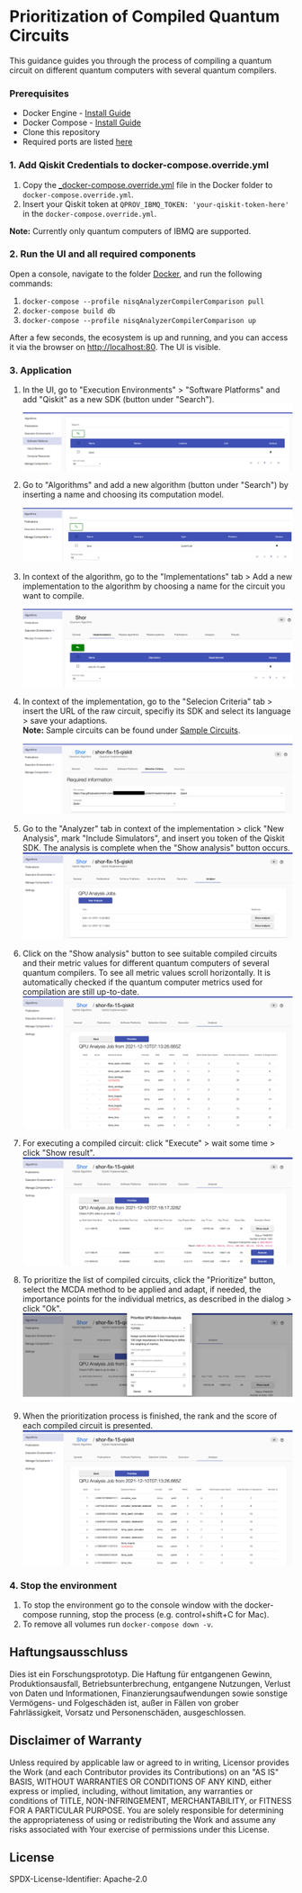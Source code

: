 # Prioritization of Compiled Quantum Circuits

This guidance guides you through the process of compiling a quantum circuit on different quantum computers with several quantum compilers.

### Prerequisites
+ Docker Engine - [Install Guide](https://docs.docker.com/engine/install/)
+ Docker Compose - [Install Guide](https://docs.docker.com/compose/install/)
+ Clone this repository
+ Required ports are listed [here](./Docker/README.md)


### 1. Add Qiskit Credentials to docker-compose.override.yml
1. Copy the [_docker-compose.override.yml](./Docker/_docker-compose.override.yml) file in the Docker folder
to `docker-compose.override.yml`.
2. Insert your Qiskit token at `QPROV_IBMQ_TOKEN: 'your-qiskit-token-here'` in the `docker-compose.override.yml`.

**Note:** Currently only quantum computers of IBMQ are supported.

### 2. Run the UI and all required components
Open a console, navigate to the folder [Docker](./Docker), and run the following commands:

1. `docker-compose --profile nisqAnalyzerCompilerComparison pull`
2. `docker-compose build db`
3. `docker-compose --profile nisqAnalyzerCompilerComparison up`

After a few seconds, the ecosystem is up and running, and you can access it via the browser on <http://localhost:80>.
The UI is visible.

### 3. Application

1. In the UI, go to "Execution Environments" > "Software Platforms" and add "Qiskit" as a new SDK (button under "Search").
   ![alt text](./../compiler-selection/pictures/add-SDK.png "Add SDK")
  
2. Go to "Algorithms" and add a new algorithm (button under "Search") by inserting a name and choosing its computation model.
   ![alt text](./../compiler-selection/pictures/add-algorithm.png "Add algorithm")
  
3. In context of the algorithm, go to the "Implementations" tab > Add a new implementation to the algorithm by choosing a name for the circuit you want to compile.
   ![alt text](./../compiler-selection/pictures/add-implementation.png "Add implementation")
  
4. In context of the implementation, go to the "Selecion Criteria" tab > insert the URL of the raw circuit, specifiy its SDK and select its language > save your adaptions.  
   **Note:** Sample circuits can be found under [Sample Circuits](./Sample%20Circuits).
   ![alt text](./../compiler-selection/pictures/implementation-selection-criteria.png "Add selection criteria")
  
5. Go to the "Analyzer" tab in context of the implementation > click "New Analysis", mark "Include Simulators", and insert you token of the Qiskit SDK.
The analysis is complete when the "Show analysis" button occurs.
   ![alt text](./pictures/analysis-jobs.png "analysis jobs")
  
6. Click on the "Show analysis" button to see suitable compiled circuits and their metric values for different quantum computers of several quantum compilers. 
To see all metric values scroll horizontally. It is automatically checked if the quantum computer metrics used for compilation are still up-to-date.
   ![alt text](./pictures/analysis-metrics.png "analysis metrics")
  
7. For executing a compiled circuit: click "Execute" > wait some time > click "Show result".
   ![alt text](./pictures/execute-compiled-circuit.png "show execution result")
  
8. To prioritize the list of compiled circuits, click the "Prioritize" button, select the MCDA method to be applied and adapt, if needed, the importance points for the individual metrics, as described in the dialog > click "Ok".
   ![alt text](./pictures/prioritization-dialog.png "prioritization dialog")
  
9. When the prioritization process is finished, the rank and the score of each compiled circuit is presented.
   ![alt text](./pictures/prioritization-ranking.png "prioritization ranking")

### 4. Stop the environment

1. To stop the environment go to the console window with the docker-compose running, stop the process (e.g. control+shift+C for Mac).
2. To remove all volumes run `docker-compose down -v`.


## Haftungsausschluss

Dies ist ein Forschungsprototyp.
Die Haftung für entgangenen Gewinn, Produktionsausfall, Betriebsunterbrechung, entgangene Nutzungen, Verlust von Daten und Informationen, Finanzierungsaufwendungen sowie sonstige Vermögens- und Folgeschäden ist, außer in Fällen von grober Fahrlässigkeit, Vorsatz und Personenschäden, ausgeschlossen.

## Disclaimer of Warranty

Unless required by applicable law or agreed to in writing, Licensor provides the Work (and each Contributor provides its Contributions) on an "AS IS" BASIS, WITHOUT WARRANTIES OR CONDITIONS OF ANY KIND, either express or implied, including, without limitation, any warranties or conditions of TITLE, NON-INFRINGEMENT, MERCHANTABILITY, or FITNESS FOR A PARTICULAR PURPOSE.
You are solely responsible for determining the appropriateness of using or redistributing the Work and assume any risks associated with Your exercise of permissions under this License.

## License

SPDX-License-Identifier: Apache-2.0
